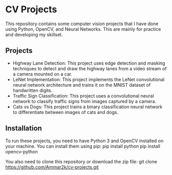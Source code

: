 # CV Projects

This repository contains some computer vision projects that I have done using Python, OpenCV, and Neural Networks. This are mainly for practice and developing my skillset.

## Projects

- Highway Lane Detection: This project uses edge detection and masking techniques to detect and draw the highway lanes from a video stream of a camera mounted on a car.
- LeNet Implementation: This project implements the LeNet convolutional neural network architecture and trains it on the MNIST dataset of handwritten digits.
- Traffic Sign Classification: This project uses a convolutional neural network to classify traffic signs from images captured by a camera.
- Cats vs Dogs: This project trains a binary classification neural network to differentiate between images of cats and dogs.

## Installation

To run these projects, you need to have Python 3 and OpenCV installed on your machine. You can install them using pip:
pip install python pip install opencv-python

You also need to clone this repository or download the zip file:
git clone https://github.com/Ammar2k/cv-projects.git
